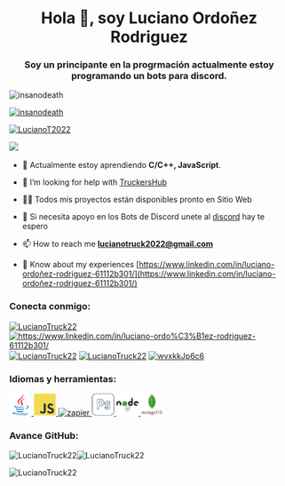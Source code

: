 <h1 align="center">Hola 👋, soy Luciano Ordoñez Rodriguez</h1>
<h3 align="center">Soy un principante en la progrmación actualmente estoy programando un bots para discord.</h3>

<p align="left"> <img src="https://komarev.com/ghpvc/?username=LucianoTruck22&label=Profile%20views&color=0e75b6&style=flat" alt="insanodeath" /> </p>

<p align="left"> <a href="https://github.com/ryo-ma/github-profile-trophy"><img src="https://github-profile-trophy.vercel.app/?username=insanodeath" alt="insanodeath" /></a> </p>

<p align="left"> <a href="https://twitter.com/LucianoT2022" target="blank"><img src="https://img.shields.io/twitter/follow/LucianoT2022?logo=youtube&style=for-the-badge" alt="LucianoT2022" /></a> </p> 

<img src="http://github-profile-summary-cards.vercel.app/api/cards/profile-details?username=LucianoTruck2022&theme=github_dark" />

- 🌱 Actualmente estoy aprendiendo **C/C++, JavaScript**. 

- 🤝 I’m looking for help with [TruckersHub](https://truckershub.in/)

- 👨‍💻 Todos mis proyectos están disponibles pronto en Sitio Web

- 💬 Si necesita apoyo en los Bots de Discord unete al [discord](https://discord.gg/kXZX89erVc) hay te espero

- 📫 How to reach me **lucianotruck2022@gmail.com**

- 📄 Know about my experiences [https://www.linkedin.com/in/luciano-ordoñez-rodriguez-61112b301/](https://www.linkedin.com/in/luciano-ordoñez-rodriguez-61112b301/)

<h3 align="left">Conecta conmigo:</h3>
<p align="left">
<a href="https://twitter.com/LucianoTruck22" target="blank"><img align="center" src="https://raw.githubusercontent.com/rahuldkjain/github-profile-readme-generator/master/src/images/icons/Social/twitter.svg" alt="LucianoTruck22" height="30" width="40" /></a>
<a href="https://linkedin.com/in/https://www.linkedin.com/in/sameer-arora-138673253/" target="blank"><img align="center" src="https://raw.githubusercontent.com/rahuldkjain/github-profile-readme-generator/master/src/images/icons/Social/linked-in-alt.svg" alt="https://www.linkedin.com/in/luciano-ordo%C3%B1ez-rodriguez-61112b301/" height="30" width="40" /></a>
<a href="https://instagram.com/LucianoTruck22" target="blank"><img align="center" src="https://raw.githubusercontent.com/rahuldkjain/github-profile-readme-generator/master/src/images/icons/Social/instagram.svg" alt="LucianoTruck22" height="30" width="40" /></a>
<a href="https://www.youtube.com/c/insanodeath" target="blank"><img align="center" src="https://raw.githubusercontent.com/rahuldkjain/github-profile-readme-generator/master/src/images/icons/Social/youtube.svg" alt="LucianoTruck22" height="30" width="40" /></a>
<a href="https://discord.gg/kXZX89erVc" target="blank"><img align="center" src="https://raw.githubusercontent.com/rahuldkjain/github-profile-readme-generator/master/src/images/icons/Social/discord.svg" alt="wvxkkJp6c6" height="30" width="40" /></a>
</p> 

<h3 align="left">Idiomas y herramientas:</h3>
</a> <a href="https://www.java.com" target="_blank" rel="noreferrer"> <img src="https://raw.githubusercontent.com/devicons/devicon/master/icons/java/java-original.svg" alt="javascript" width="40" height="40"/> </a> <a href="https://developer.mozilla.org/en-US/docs/Web/JavaScript" target="_blank" rel="noreferrer"> <img src="https://raw.githubusercontent.com/devicons/devicon/master/icons/javascript/javascript-original.svg" alt="javascript" width="40" height="40"/> </a> <a href="https://zapier.com" target="_blank" rel="noreferrer"> <img src="https://www.vectorlogo.zone/logos/zapier/zapier-icon.svg" alt="zapier" width="40" height="40"/> </a> </a> <a href="https://www.photoshop.com/en" target="_blank" rel="noreferrer"> <img src="https://raw.githubusercontent.com/devicons/devicon/master/icons/photoshop/photoshop-line.svg" alt="photoshop" width="40" height="40"/> <a href="https://nodejs.org" target="_blank" rel="noreferrer"> <img src="https://raw.githubusercontent.com/devicons/devicon/master/icons/nodejs/nodejs-original-wordmark.svg" alt="nodejs" width="40" height="40"/> </a> </a> <a href="https://www.mongodb.com/" target="_blank" rel="noreferrer"> <img src="https://raw.githubusercontent.com/devicons/devicon/master/icons/mongodb/mongodb-original-wordmark.svg" alt="mongodb" width="40" height="40"/> </a>

<h3 align="left">Avance GitHub:</h3>
</p><p><img align="left" src="https://github-readme-stats.vercel.app/api/top-langs?username=LucianoTruck2022&show_icons=true&locale=en&layout=compact" alt="LucianoTruck22" /></p>
<p>&nbsp;<img align="left" src="https://github-readme-stats.vercel.app/api?username=LucianoTruck2022&show_icons=true&locale=en" alt="LucianoTruck22" /></p>
<p><img align="left" src="https://github-readme-streak-stats.herokuapp.com/?user=LucianoTruck2022&" alt="LucianoTruck22" /></p>
